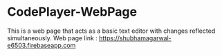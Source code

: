 # CodePlayer-WebPage
This is a web page that acts as a basic text editor with changes reflected simultaneously.
Web page link : https://shubhamagarwal-e6503.firebaseapp.com
